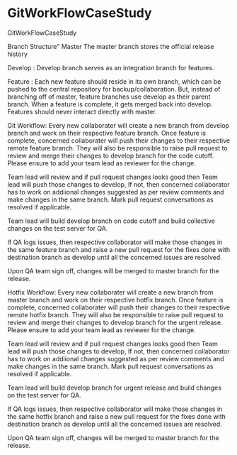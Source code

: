 # GitWorkFlowCaseStudy
GitWorkFlowCaseStudy

Branch Structure"
Master
The master branch stores the official release history 

Develop :
Develop branch serves as an integration branch for features.

Feature :
Each new feature should reside in its own branch, which can be pushed to the central repository for backup/collaboration. But, instead of branching off of master, feature branches use develop as their parent branch. 
When a feature is complete, it gets merged back into develop. 
Features should never interact directly with master.


Git Workflow:
Every new collaborater will create a new branch from develop branch and work on their respective feature branch.
Once feature is complete, concerned collaborater will push their changes to their respective remote feature branch.
They will also be responsible to raise pull request to review and merge their changes to develop branch for the code cutoff.
Please ensure to add your team lead as reviewer for the change.

Team lead will review and if pull request changes looks good then Team lead will push those changes to develop, If not, then concerned collaborator has to work on addiional changes suggested as per review comments and make changes in the same branch.
Mark pull request conversations as resolved if applicable.

Team lead will build develop branch on code cutoff and build collective changes on the test server for QA.

If QA logs issues, then respective collaborator will make those changes in the same feature branch and raise a new pull request for the fixes done with destination branch as develop until all the concerned issues are resolved.

Upon QA team sign off, changes will be merged to master branch for the release.


Hotfix Workflow:
Every new collaborater will create a new branch from master branch and work on their respective hotfix branch.
Once feature is complete, concerned collaborater will push their changes to their respective remote hotfix branch.
They will also be responsible to raise pull request to review and merge their changes to develop branch for the urgent release.
Please ensure to add your team lead as reviewer for the change.

Team lead will review and if pull request changes looks good then Team lead will push those changes to develop, If not, then concerned collaborator has to work on addiional changes suggested as per review comments and make changes in the same branch.
Mark pull request conversations as resolved if applicable.

Team lead will build develop branch for urgent release and build changes on the test server for QA.

If QA logs issues, then respective collaborator will make those changes in the same hotfix  branch and raise a new pull request for the fixes done with destination branch as develop until all the concerned issues are resolved.

Upon QA team sign off, changes will be merged to master branch for the release.

